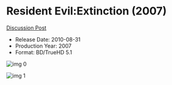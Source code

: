 # Resident Evil:Extinction (2007)

[Discussion Post](https://www.avsforum.com/threads/bass-eq-for-filtered-movies.2995212/post-58327088)

* Release Date: 2010-08-31
* Production Year: 2007
* Format: BD/TrueHD 5.1

![img 0](https://i.imgur.com/QDqQRhG.jpg)

![img 1](https://i.imgur.com/5HNgVCw.png)

